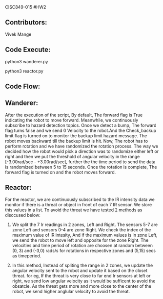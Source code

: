 CISC849-015 #HW2

Contributors:
----------------

Vivek Mange


Code Execute:
-------------------

python3 wanderer.py

python3 reactor.py


Code Flow:
--------------------

Wanderer:
-------------------

<!-- After the execution of the script, By default, The forward flag is True indication the robot to move forward. 
Meanwhile, we continuously subscribe to hazard detection topic. Once we detect a bump, The forward flag is turn false and we send 0 Velocity to the robot.
And the Check_backup limit flag is turned on to monitor the backup limit hazard message. The robot moves backward till backup limit is hit.
Now, The robot has to perform rotation and we have randomize the rotation process. The way we decided how the robot would pick a direction was to randomize either left or right and then we put the threshold of angular velocity in the range [-3.00rad/sec - +3.00rad/sec], further the
time period to send the data is randomized between 5 to 15 seconds. Once the rotation is complete, The forward flag is turned on and the robot moves forward. -->

After the execution of the script, By default, The forward flag is True indicating the robot to move forward. Meanwhile, we continuously subscribe to hazard detection topics. Once we detect a bump, The forward flag turns false and we send 0 Velocity to the robot.And the Check_backup limit flag is turned on to monitor the backup limit hazard message. The robot moves backward till the backup limit is hit. Now, The robot has to perform rotation and we have randomized the rotation process. The way we decided how the robot would pick a direction was to randomize either left or right and then we put the threshold of angular velocity in the range [-3.00rad/sec - +3.00rad/sec], further the the time period to send the data is randomized between 5 to 15 seconds. Once the rotation is complete, The forward flag is turned on and the robot moves forward.



Reactor:
-----------------

For the reactor, we are continuously subscribed to the IR intensity data we monitor if there
is a threat or object in front of each 7 IR sensor. We store this values in a list. 
To avoid the threat we have tested 2 methods as disccused below:
1. We split the 7 Ir readings in 2 zones, Left and Right. The sensors 5-7 are zone Left and sensors 0-4 are zone Right. We check the index of the maximum value of IR intesity, And if the maximum values is in zone Left, we send the robot to move left and opposite for the zone Right. The velocities and time period of rotation are choosen at random between (0, 3) and (-3,0) rads/s for rotations in respective zones and (5,15) secs as timeperiod.

2. In this method, Instead of spliting the range in 2 zones, we update the angular velocity sent to the robot and update it based on the closet threat. for eg, If the threat is very close to far end Ir sensors at left or right, we send low angular velocity as it would be sufficent to avoid the obsatcle. As the threat gets more and more close to the center of the robot, we send higher anglular velocity to avoid the threat.
